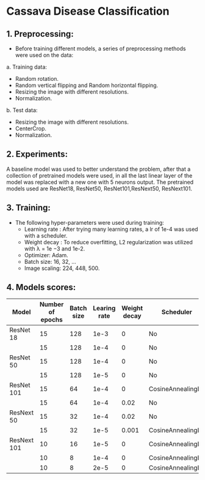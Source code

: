 # Cassava Disease Classification
## 1. Preprocessing:
- Before training different models, a series of preprocessing methods were used on the data:

a. Training data:
   - Random rotation.
   - Random vertical flipping and Random horizontal flipping.
   - Resizing the image with different resolutions.
   - Normalization.

b. Test data:
   - Resizing the image with different resolutions.
   - CenterCrop.
   - Normalization.

## 2. Experiments:
A baseline model was used to better understand the problem, after that a collection of pretrained models were used, in all the last linear layer of the model was replaced with a new one with 5 neurons output. The pretrained models used are ResNet18, ResNet50, ResNet101,ResNext50, ResNext101.

## 3. Training:
- The following hyper-parameters were used during training:
  - Learning rate : After trying many  learning rates, a lr of 1e-4 was used with a scheduler.
  - Weight decay : To reduce overfitting, L2 regularization was utilized with λ = 1e −3 and 1e-2.
  - Optimizer: Adam.
  - Batch size: 16, 32, ...
  - Image scaling: 224, 448, 500.

## 4. Models scores:




|    Model      | Number of epochs | Batch size  |Learing rate   | Weight decay | Scheduler    |Best Train Accuracy  |Best val Accuracy  |At eopch      |
| ------------- | -------------    |------------- |------------- |------------- |------------- |-------------------- |-----------------  |------------- |
| ResNet 18     |       15         |     128      |   1e-3       |     0        |    No        |       85%           |     83.37%        |    14        |
|               |       15         |     128      |   1e-4       |     0        |    No        |       87%           |     85.7%         |    5         |
| ResNet 50     |       15         |     128      |   1e-4       |     0        |    No        |       88%           |     87.09%        |    10        |
|               |       15         |     128      |   1e-5       |     0        |    No        |       87%           |     85%           |    14        |
| ResNet 101    |       15         |      64      |   1e-4       |     0        |CosineAnnealingLR |       91%       |     87.7%         |    10        |
|               |       15         |      64      |   1e-4       |     0.02     |    No            |       88%       |     86.38%        |    10        |
| ResNext 50    |       15         |      32      |   1e-4       |     0.02     |    No            |       87%       |     87.18%        |    5         |
|               |       15         |      32      |   1e-5       |     0.001    |CosineAnnealingLR |       90.20%    |     90.19%        |    7         |
| ResNext 101   |       10         |      16      |   1e-5       |     0        |CosineAnnealingLR |       92%       |     88.20%        |    10        |
|               |       10         |       8      |   1e-4       |     0        |CosineAnnealingLR |       90%       |     88.68%        |    9         |
|               |       10         |       8      |   2e-5       |     0        |CosineAnnealingLR |       91.50%    |     91.30%        |    5         |
